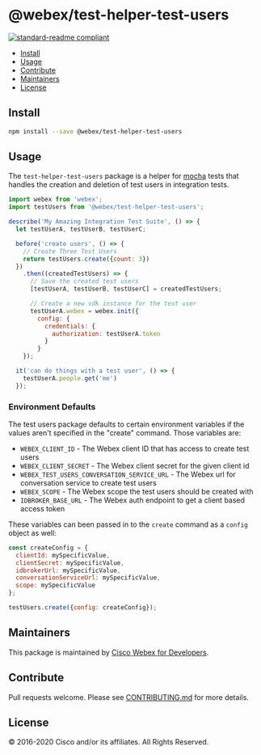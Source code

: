 # @webex/test-helper-test-users

[![standard-readme compliant](https://img.shields.io/badge/readme%20style-standard-brightgreen.svg?style=flat-square)](https://github.com/RichardLitt/standard-readme)

>

- [Install](#install)
- [Usage](#usage)
- [Contribute](#contribute)
- [Maintainers](#maintainers)
- [License](#license)

## Install

```bash
npm install --save @webex/test-helper-test-users
```

## Usage

The `test-helper-test-users` package is a helper for [mocha](https://mochajs.org/) tests that handles the creation and deletion of test users in integration tests.

```javascript
import webex from 'webex';
import testUsers from '@webex/test-helper-test-users';

describe('My Amazing Integration Test Suite', () => {
  let testUserA, testUserB, testUserC;

  before('create users', () => {
    // Create Three Test Users
    return testUsers.create({count: 3})
  })
    .then((createdTestUsers) => {
      // Save the created test users
      [testUserA, testUserB, testUserC] = createdTestUsers;

      // Create a new sdk instance for the test user
      testUserA.webex = webex.init({
        config: {
          credentials: {
            authorization: testUserA.token
          }
        }
    });

  it('can do things with a test user', () => {
    testUserA.people.get('me')
  });
```

### Environment Defaults

The test users package defaults to certain environment variables if the values aren't specified in the "create" command. Those variables are:

- `WEBEX_CLIENT_ID` - The Webex client ID that has access to create test users
- `WEBEX_CLIENT_SECRET` - The Webex client secret for the given client id
- `WEBEX_TEST_USERS_CONVERSATION_SERVICE_URL` - The Webex url for conversation service to create test users
- `WEBEX_SCOPE` - The Webex scope the test users should be created with
- `IDBROKER_BASE_URL` - The Webex auth endpoint to get a client based access token

These variables can been passed in to the `create` command as a `config` object as well:

```javascript
const createConfig = {
  clientId: mySpecificValue,
  clientSecret: mySpecificValue,
  idbrokerUrl: mySpecificValue,
  conversationServiceUrl: mySpecificValue,
  scope: mySpecificValue
};

testUsers.create({config: createConfig});
```

## Maintainers

This package is maintained by [Cisco Webex for Developers](https://developer.webex.com/).

## Contribute

Pull requests welcome. Please see [CONTRIBUTING.md](https://github.com/webex/webex-js-sdk/blob/master/CONTRIBUTING.md) for more details.

## License

© 2016-2020 Cisco and/or its affiliates. All Rights Reserved.
